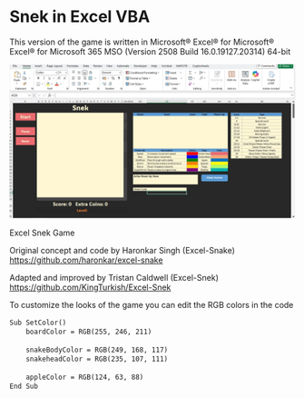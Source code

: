 # Snek in Excel VBA
This version of the game is written in Microsoft® Excel® for Microsoft® Excel® for Microsoft 365 MSO (Version 2508 Build 16.0.19127.20314) 64-bit 

![Screenshot](/images/Excel-Snek.jpg)

Excel Snek Game

Original concept and code by Haronkar Singh (Excel-Snake)
https://github.com/haronkar/excel-snake

Adapted and improved by Tristan Caldwell (Excel-Snek)
https://github.com/KingTurkish/Excel-Snek

To customize the looks of the game you can edit the RGB colors in the code
```
Sub SetColor()
    boardColor = RGB(255, 246, 211)
    
    snakeBodyColor = RGB(249, 168, 117)
    snakeheadColor = RGB(235, 107, 111)
    
    appleColor = RGB(124, 63, 88)
End Sub
```
